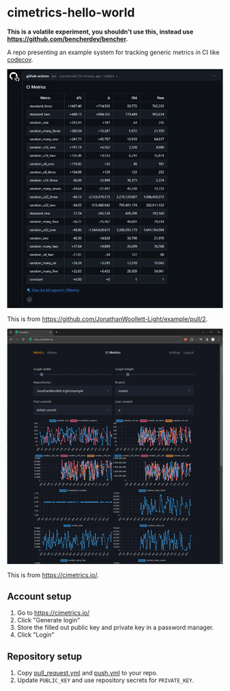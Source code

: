# cimetrics-hello-world

**This is a volatile experiment, you shouldn't use this, instead use https://github.com/bencherdev/bencher.**

A repo presenting an example system for tracking generic metrics in CI like [codecov](https://about.codecov.io).

![Example PR comment](./example_pr.webp)

This is from https://github.com/JonathanWoollett-Light/example/pull/2.

![Example display one](./example_display.webp)

This is from https://cimetrics.io/.

## Account setup

1. Go to https://cimetrics.io/
2. Click "Generate login"
3. Store the filled out public key and private key in a password manager.
4. Click "Login"

## Repository setup

1. Copy [pull_request.yml](./.github/workflows/pull_request.yml) and [push.yml](./.github/workflows/push.yml) to your repo.
2. Update `PUBLIC_KEY` and use repository secrets for `PRIVATE_KEY`.